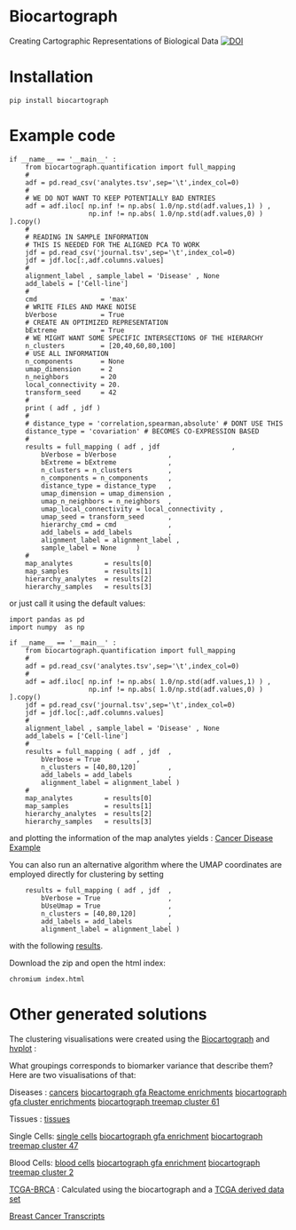 # Biocartograph
Creating Cartographic Representations of Biological Data
[![DOI](https://zenodo.org/badge/578172132.svg)](https://zenodo.org/badge/latestdoi/578172132)

# Installation
```
pip install biocartograph
```

# Example code
```
if __name__ == '__main__' :
    from biocartograph.quantification import full_mapping
    #
    adf = pd.read_csv('analytes.tsv',sep='\t',index_col=0)
    #
    # WE DO NOT WANT TO KEEP POTENTIALLY BAD ENTRIES 
    adf = adf.iloc[ np.inf != np.abs( 1.0/np.std(adf.values,1) ) ,
                    np.inf != np.abs( 1.0/np.std(adf.values,0) ) ].copy()
    #
    # READING IN SAMPLE INFORMATION
    # THIS IS NEEDED FOR THE ALIGNED PCA TO WORK
    jdf = pd.read_csv('journal.tsv',sep='\t',index_col=0)
    jdf = jdf.loc[:,adf.columns.values]
    #
    alignment_label , sample_label = 'Disease' , None
    add_labels = ['Cell-line']
    #
    cmd                = 'max'
    # WRITE FILES AND MAKE NOISE
    bVerbose           = True
    # CREATE AN OPTIMIZED REPRESENTATION
    bExtreme           = True
    # WE MIGHT WANT SOME SPECIFIC INTERSECTIONS OF THE HIERARCHY
    n_clusters         = [20,40,60,80,100]
    # USE ALL INFORMATION
    n_components       = None
    umap_dimension     = 2
    n_neighbors        = 20
    local_connectivity = 20.
    transform_seed     = 42
    #
    print ( adf , jdf )
    #
    # distance_type = 'correlation,spearman,absolute' # DONT USE THIS
    distance_type = 'covariation' # BECOMES CO-EXPRESSION BASED
    #
    results = full_mapping ( adf , jdf                  ,
        bVerbose = bVerbose             ,
        bExtreme = bExtreme             ,
        n_clusters = n_clusters         ,
        n_components = n_components     ,
        distance_type = distance_type   ,
        umap_dimension = umap_dimension ,
        umap_n_neighbors = n_neighbors  ,
        umap_local_connectivity = local_connectivity ,
        umap_seed = transform_seed      ,
        hierarchy_cmd = cmd             ,
        add_labels = add_labels         ,
        alignment_label = alignment_label ,
        sample_label = None     )
    #
    map_analytes        = results[0]
    map_samples         = results[1]
    hierarchy_analytes  = results[2]
    hierarchy_samples   = results[3]
```
or just call it using the default values:
```
import pandas as pd
import numpy  as np

if __name__ == '__main__' :
    from biocartograph.quantification import full_mapping
    #
    adf = pd.read_csv('analytes.tsv',sep='\t',index_col=0)
    #
    adf = adf.iloc[ np.inf != np.abs( 1.0/np.std(adf.values,1) ) ,
                    np.inf != np.abs( 1.0/np.std(adf.values,0) ) ].copy()
    jdf = pd.read_csv('journal.tsv',sep='\t',index_col=0)
    jdf = jdf.loc[:,adf.columns.values]
    #
    alignment_label , sample_label = 'Disease' , None
    add_labels = ['Cell-line']
    #
    results = full_mapping ( adf , jdf  ,
        bVerbose = True			,
        n_clusters = [40,80,120]        ,
        add_labels = add_labels         ,
        alignment_label = alignment_label )
    #
    map_analytes        = results[0]
    map_samples         = results[1]
    hierarchy_analytes  = results[2]
    hierarchy_samples   = results[3]
```
and plotting the information of the map analytes yields :
[Cancer Disease Example](https://gist.github.com/rictjo/9cc40579914a51bffe7df442fec140f4)

You can also run an alternative algorithm where the UMAP coordinates are employed directly for clustering by setting
```
    results = full_mapping ( adf , jdf  ,
        bVerbose = True			        ,
        bUseUmap = True                 ,
        n_clusters = [40,80,120]        ,
        add_labels = add_labels         ,
        alignment_label = alignment_label )
```
with the following [results](https://rictjo.github.io/?https://gist.githubusercontent.com/rictjo/8be5b5a9cc7f06ea7455d6c6ecc11ad8/raw/e00ea663a1218718f542744a939e0b05c604e8ab/index.html).

Download the zip and open the html index:
```
chromium index.html
```

# Other generated solutions

The clustering visualisations were created using the [Biocartograph](https://pypi.org/project/biocartograph/) and [hvplot](https://pypi.org/project/hvplot/) :

What groupings corresponds to biomarker variance that describe them? Here are two visualisations of that:

Diseases :
[cancers](https://rictjo.github.io/?https://gist.githubusercontent.com/rictjo/870d8cc26ede12d00b7ae60109feebdc/raw/42beb98a82477e9c809f99d3498966fc564846b8/index.html) [biocartograph gfa Reactome enrichments](https://rictjo.github.io/?https://gist.githubusercontent.com/rictjo/afcca63470e5c9398372276f9ab43d42/raw/6e68e1da85fdb6d1b1aeec8c351831a3aad83e9d/index.html) [biocartograph gfa cluster enrichments](https://rictjo.github.io/?https://gist.githubusercontent.com/rictjo/5d83a85537839232f34edccde1cdc8e6/raw/40c49013a55213405a6b6609f9ab31c883668d5d/index.html)
[biocartograph treemap cluster 61](https://rictjo.github.io/?https://gist.githubusercontent.com/rictjo/146ba66109c6554684dc387348d21a82/raw/a32f1e7c80cc6ebe53c33039e2adfb4512e3ce4b/index.html)

Tissues :
[tissues](https://rictjo.github.io/?https://gist.githubusercontent.com/rictjo/5e760b8c4fd3da4842813a4a0cea422c/raw/caa18f0391dc389fb8fc56ae8ac2bc4f7046a939/index.html)

Single Cells:
[single cells](https://rictjo.github.io/?https://gist.githubusercontent.com/rictjo/eb118f70c1d173f2e6d51f06779827d2/raw/c7fd997caf232df3d6bbbd80d607463812d461a1/index.html) [biocartograph gfa enrichment](https://rictjo.github.io/?https://gist.githubusercontent.com/rictjo/64ee6e4d2bacb31715ec46b65c9d441d/raw/a5d91114cc4ab784f865277264efe5f628ea018e/index.html) [biocartograph treemap cluster 47](https://rictjo.github.io/?https://gist.githubusercontent.com/rictjo/34b320ea503b79e29808b063a7266714/raw/eaf39e740eb8baaadf0d08faab521a152c282009/index.html)

Blood Cells:
[blood cells](https://rictjo.github.io/?https://gist.githubusercontent.com/rictjo/200153c58767d8b5162e66688ff4d669/raw/cfb74069d5cc9fc58e3558c753caaa60d4ba5e9b/index.html)
[biocartograph gfa enrichment](https://rictjo.github.io/?https://gist.githubusercontent.com/rictjo/42ec85df088a0c40de339a78322594bd/raw/0725bea467b0c153298655e3a0555670a812e80f/index.html)
[biocartograph treemap cluster 2](https://rictjo.github.io/?https://gist.githubusercontent.com/rictjo/d754528cf594087e509fe44fa071c178/raw/a78a82066e3d6aa2971aba2a64543a4018241372/index.html)

[TCGA-BRCA](https://gdc.cancer.gov/) :
Calculated using the biocartograph and a [TCGA derived data set](https://zenodo.org/record/3407557)

[Breast Cancer Transcripts](https://rictjo.github.io/?https://gist.githubusercontent.com/rictjo/ea18ac756d5142ac98219d45960583d4/raw/7cba81abb8af89416d11a682a2e0d19a311c954f/index.html)
